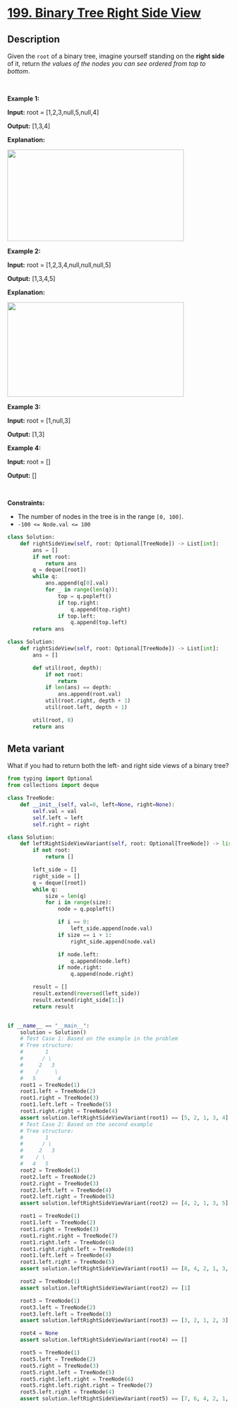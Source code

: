 # [199. Binary Tree Right Side View](https://leetcode.com/problems/binary-tree-right-side-view)

## Description

<!-- description:start -->

<p>Given the <code>root</code> of a binary tree, imagine yourself standing on the <strong>right side</strong> of it, return <em>the values of the nodes you can see ordered from top to bottom</em>.</p>

<p>&nbsp;</p>
<p><strong class="example">Example 1:</strong></p>

<div class="example-block">
<p><strong>Input:</strong> <span class="example-io">root = [1,2,3,null,5,null,4]</span></p>

<p><strong>Output:</strong> <span class="example-io">[1,3,4]</span></p>

<p><strong>Explanation:</strong></p>

<p><img alt="" src="https://fastly.jsdelivr.net/gh/doocs/leetcode@main/solution/0100-0199/0199.Binary%20Tree%20Right%20Side%20View/images/tmpd5jn43fs-1.png" style="width: 400px; height: 207px;" /></p>
</div>

<p><strong class="example">Example 2:</strong></p>

<div class="example-block">
<p><strong>Input:</strong> <span class="example-io">root = [1,2,3,4,null,null,null,5]</span></p>

<p><strong>Output:</strong> <span class="example-io">[1,3,4,5]</span></p>

<p><strong>Explanation:</strong></p>

<p><img alt="" src="https://fastly.jsdelivr.net/gh/doocs/leetcode@main/solution/0100-0199/0199.Binary%20Tree%20Right%20Side%20View/images/tmpkpe40xeh-1.png" style="width: 400px; height: 214px;" /></p>
</div>

<p><strong class="example">Example 3:</strong></p>

<div class="example-block">
<p><strong>Input:</strong> <span class="example-io">root = [1,null,3]</span></p>

<p><strong>Output:</strong> <span class="example-io">[1,3]</span></p>
</div>

<p><strong class="example">Example 4:</strong></p>

<div class="example-block">
<p><strong>Input:</strong> <span class="example-io">root = []</span></p>

<p><strong>Output:</strong> <span class="example-io">[]</span></p>
</div>

<p>&nbsp;</p>
<p><strong>Constraints:</strong></p>

<ul>
	<li>The number of nodes in the tree is in the range <code>[0, 100]</code>.</li>
	<li><code>-100 &lt;= Node.val &lt;= 100</code></li>
</ul>


```python
class Solution:
    def rightSideView(self, root: Optional[TreeNode]) -> List[int]:
        ans = []
        if not root:
            return ans
        q = deque([root])
        while q:
            ans.append(q[0].val)
            for _ in range(len(q)):
                top = q.popleft()
                if top.right:
                    q.append(top.right)
                if top.left:
                    q.append(top.left)
        return ans
```

```python
class Solution:
    def rightSideView(self, root: Optional[TreeNode]) -> List[int]:
        ans = []

        def util(root, depth):
            if not root:
                return
            if len(ans) == depth:
                ans.append(root.val)
            util(root.right, depth + 1)
            util(root.left, depth + 1)

        util(root, 0)
        return ans
```

## Meta variant
What if you had to return both the left- and right side views of a binary tree?
```python
from typing import Optional
from collections import deque

class TreeNode:
    def __init__(self, val=0, left=None, right=None):
        self.val = val
        self.left = left
        self.right = right

class Solution:
    def leftRightSideViewVariant(self, root: Optional[TreeNode]) -> list[int]:
        if not root:
            return []

        left_side = []
        right_side = []
        q = deque([root])
        while q:
            size = len(q)
            for i in range(size):
                node = q.popleft()

                if i == 0:
                    left_side.append(node.val)
                if size == i + 1:
                    right_side.append(node.val)

                if node.left:
                    q.append(node.left)
                if node.right:
                    q.append(node.right)

        result = []
        result.extend(reversed(left_side))
        result.extend(right_side[1:])
        return result


if __name__ == "__main__":
    solution = Solution()
    # Test Case 1: Based on the example in the problem
    # Tree structure:
    #       1
    #      / \
    #     2   3
    #    /     \
    #   5       4
    root1 = TreeNode(1)
    root1.left = TreeNode(2)
    root1.right = TreeNode(3)
    root1.left.left = TreeNode(5)
    root1.right.right = TreeNode(4)
    assert solution.leftRightSideViewVariant(root1) == [5, 2, 1, 3, 4]
    # Test Case 2: Based on the second example
    # Tree structure:
    #       1
    #      / \
    #     2   3
    #    / \
    #   4   5
    root2 = TreeNode(1)
    root2.left = TreeNode(2)
    root2.right = TreeNode(3)
    root2.left.left = TreeNode(4)
    root2.left.right = TreeNode(5)
    assert solution.leftRightSideViewVariant(root2) == [4, 2, 1, 3, 5]

    root1 = TreeNode(1)
    root1.left = TreeNode(2)
    root1.right = TreeNode(3)
    root1.right.right = TreeNode(7)
    root1.right.left = TreeNode(6)
    root1.right.right.left = TreeNode(8)
    root1.left.left = TreeNode(4)
    root1.left.right = TreeNode(5)
    assert solution.leftRightSideViewVariant(root1) == [8, 4, 2, 1, 3, 7, 8]

    root2 = TreeNode(1)
    assert solution.leftRightSideViewVariant(root2) == [1]

    root3 = TreeNode(1)
    root3.left = TreeNode(2)
    root3.left.left = TreeNode(3)
    assert solution.leftRightSideViewVariant(root3) == [3, 2, 1, 2, 3]

    root4 = None
    assert solution.leftRightSideViewVariant(root4) == []

    root5 = TreeNode(1)
    root5.left = TreeNode(2)
    root5.right = TreeNode(3)
    root5.right.left = TreeNode(5)
    root5.right.left.right = TreeNode(6)
    root5.right.left.right.right = TreeNode(7)
    root5.left.right = TreeNode(4)
    assert solution.leftRightSideViewVariant(root5) == [7, 6, 4, 2, 1, 3, 5, 6, 7]
```
